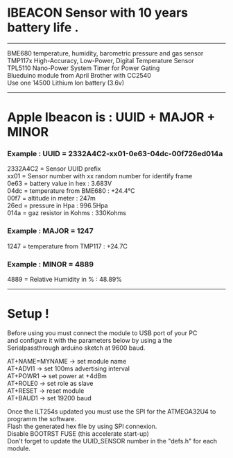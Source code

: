 
# IBEACON Sensor with 10 years battery life .
------------------------------------------------
BME680 temperature, humidity, barometric pressure and gas sensor  
TMP117x High-Accuracy, Low-Power, Digital Temperature Sensor  
TPL5110 Nano-Power System Timer for Power Gating  
Blueduino module from April Brother with CC2540  
Use one 14500 Lithium Ion battery (3.6v)  

-------------------------------------------------------------
# Apple Ibeacon is : UUID + MAJOR + MINOR

### Example : UUID = 2332A4C2-xx01-0e63-04dc-00f726ed014a

2332A4C2 = Sensor UUID prefix  
xx01 = Sensor number with xx random number for identify frame  
0e63 = battery value in hex :  3.683V  
04dc = temperature from BME680 : +24.4°C  
00f7 = altitude in meter : 247m  
26ed = pressure in Hpa : 996.5Hpa  
014a = gaz resistor in Kohms : 330Kohms  
### Example : MAJOR = 1247  
1247 = temperature from TMP117 : +24.7C   
### Example : MINOR = 4889
4889 = Relative Humidity in % : 48.89%

-----------------------------------------------------------------
# Setup !

Before using you must connect the module to USB port of your PC  
and configure it with the parameters below by using a the  
Serialpassthrough arduino sketch at 9600 baud.

AT+NAME=MYNAME  -> set module name  
AT+ADVI1        -> set 100ms advertising interval  
AT+POWR1        -> set power at +4dBm  
AT+ROLE0        -> set role as slave  
AT+RESET        -> reset module  
AT+BAUD1        -> set 19200 baud  

Once the ILT254s updated  you must use the SPI for the ATMEGA32U4 to  
programm the software.  
Flash the generated hex file by using SPI connexion.  
Disable BOOTRST FUSE (this accelerate start-up)  
Don't forget to update the UUID_SENSOR number in the "defs.h" for each module.  

